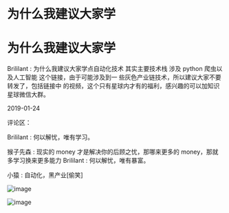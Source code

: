 # 为什么我建议大家学

# 为什么我建议大家学

Brililant : 为什么我建议大家学点自动化技术 其实主要技术栈 涉及 python 爬虫以及人工智能 这个链接，由于可能涉及到一 些灰色产业链技术，所以建议大家不要转发了，包括链接中 的视频，这个只有星球内才有的福利，感兴趣的可以加知识 星球微信大群。

2019-01-24

评论区：

Brililant : 何以解忧，唯有学习。

猴子先森 : 现实的 money 才是解决你的后顾之忧，那哪来更多的 money，那就多学习换来更多能力 Brililant : 何以解忧，唯有暴富。

小猿 : 自动化，黑产业[偷笑]

![image](img/Image_061.png)

![image](img/Image_062.png)